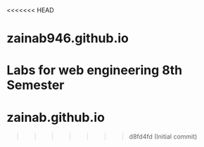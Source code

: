 <<<<<<< HEAD
# zainab946.github.io
Labs for web engineering 8th Semester
=======
# zainab.github.io
>>>>>>> d8fd4fd (Initial commit)
